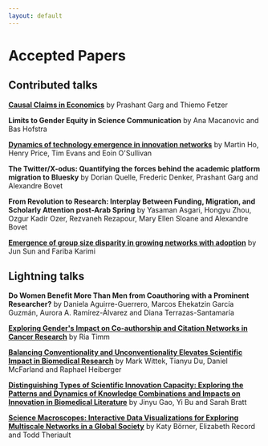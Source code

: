 ```yaml
---
layout: default
---
```


# Accepted Papers

## Contributed talks

[**Causal Claims in Economics**](https://arxiv.org/abs/2501.06873) by Prashant Garg and Thiemo Fetzer

**Limits to Gender Equity in Science Communication** by Ana Macanovic and Bas Hofstra

[**Dynamics of technology emergence in innovation networks**](https://www.nature.com/articles/s41598-023-50280-4) by Martin Ho, Henry Price, Tim Evans and Eoin O'Sullivan

**The Twitter/X-odus: Quantifying the forces behind the academic platform migration to Bluesky** by Dorian Quelle, Frederic Denker, Prashant Garg and Alexandre Bovet

**From Revolution to Research: Interplay Between Funding, Migration, and Scholarly Attention post-Arab Spring** by Yasaman Asgari, Hongyu Zhou, Ozgur Kadir Ozer, Rezvaneh Rezapour, Mary Ellen Sloane and Alexandre Bovet

[**Emergence of group size disparity in growing networks with adoption**](https://doi.org/10.1038/s42005-024-01799-z) by Jun Sun and Fariba Karimi

## Lightning talks

**Do Women Benefit More Than Men from Coauthoring with a Prominent Researcher?** by Daniela Aguirre-Guerrero, Marcos Ehekatzin García Guzmán, Aurora A. Ramírez-Álvarez and Diana Terrazas-Santamaría

[**Exploring Gender's Impact on Co-authorship and Citation Networks in Cancer Research**](https://github.com/netscisci/netscisci.github.io/blob/main/assets/papers/NetSciSci2025_paper_8.pdf) by Ria Timm

[**Balancing Conventionality and Unconventionality Elevates Scientific Impact in Biomedical Research**]() by Mark Wittek, Tianyu Du, Daniel McFarland and Raphael Heiberger

[**Distinguishing Types of Scientific Innovation Capacity: Exploring the Patterns and Dynamics of Knowledge Combinations and Impacts on Innovation in Biomedical Literature**]() by Jinyu Gao, Yi Bu and Sarah Bratt

[**Science Macroscopes: Interactive Data Visualizations for Exploring Multiscale Networks in a Global Society**]() by Katy Börner, Elizabeth Record and Todd Theriault
